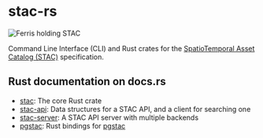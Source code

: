 # stac-rs

![Ferris holding STAC](./img/ferris-holding-stac-small.png)

Command Line Interface (CLI) and Rust crates for the [SpatioTemporal Asset Catalog (STAC)](https://stacspec.org/) specification.

## Rust documentation on docs.rs

- [stac](https://docs.rs/stac): The core Rust crate
- [stac-api](https://docs.rs/stac-api): Data structures for a STAC API, and a client for searching one
- [stac-server](https://docs.rs/stac-server): A STAC API server with multiple backends
- [pgstac](https://docs.rs/pgstac): Rust bindings for [pgstac](https://github.com/stac-utils/pgstac)
